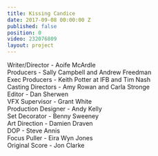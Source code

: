 ```yaml
---
title: Kissing Candice
date: 2017-09-08 00:00:00 Z
published: false
position: 0
video: 232076809
layout: project
---
```


Writer/Director - Aoife McArdle  
Producers - Sally Campbell and Andrew Freedman  
Exec Producers - Keith Potter at IFB and Tim Nash  
Casting Directors - Amy Rowan and Carla Stronge  
Editor - Dan Sherwen  
VFX Supervisor - Grant White  
Production Designer - Andy Kelly  
Set Decorator - Benny Sweeney   
Art Direction - Damien Draven  
DOP - Steve Annis   
Focus Puller - Eira Wyn Jones   
Original Score - Jon Clarke   